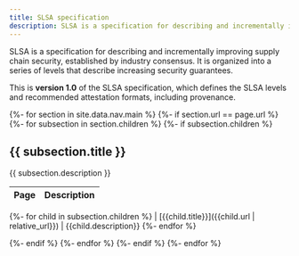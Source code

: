 ```yaml
---
title: SLSA specification
description: SLSA is a specification for describing and incrementally improving supply chain security, established by industry consensus. It is organized into a series of levels that describe increasing security guarantees. This is **version 1.0** of the SLSA specification, which defines the SLSA levels.
---
```


SLSA is a specification for describing and incrementally improving supply chain
security, established by industry consensus. It is organized into a series of
levels that describe increasing security guarantees.

This is **version 1.0** of the SLSA specification, which defines the SLSA
levels and recommended attestation formats, including provenance.

{%- for section in site.data.nav.main %}
{%- if section.url == page.url %}
{%- for subsection in section.children %}
{%- if subsection.children %}

## {{ subsection.title }}

{{ subsection.description }}

<!-- markdownlint-capture -->
<!-- markdownlint-disable MD055 MD056 -->
| Page | Description
| ---- | -----------
{%- for child in subsection.children %}
| [{{child.title}}]({{child.url | relative_url}}) | {{child.description}}
{%- endfor %}
<!-- markdownlint-restore -->

{%- endif %}
{%- endfor %}
{%- endif %}
{%- endfor %}
